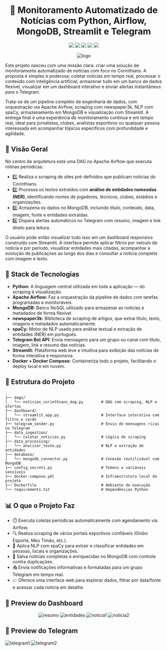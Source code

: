 <h1 align="center">📰 Monitoramento Automatizado de Notícias com Python, Airflow, MongoDB, Streamlit e Telegram</h1>
<p align="center">
  <img src="https://img.shields.io/badge/python-3.10-blue" />
  <img src="https://img.shields.io/badge/airflow-%23017CEE" />
  <img src="https://img.shields.io/badge/mongodb-%2347A248" />
  <img src="https://img.shields.io/badge/streamlit-%23FF4B4B" />
  <img src="https://img.shields.io/badge/telegram-%2326A5E4" />
</p>

<p align="center">
  <img src="https://github.com/user-attachments/assets/986020af-419b-476a-a6c7-5552bc694980" alt="logo" />
</p>

<p>
  Este projeto nasceu com uma missão clara: criar uma solução de monitoramento automatizado de notícias com foco no Corinthians.
  A proposta é simples e poderosa: coletar notícias em tempo real, processar o conteúdo com inteligência artificial, armazenar tudo em um banco de dados flexível, visualizar em um dashboard interativo e enviar alertas instantâneos para o Telegram.
</p>

<p>
  Trata-se de um pipeline completo de engenharia de dados, com orquestração via Apache Airflow, scraping com newspaper3k,
  NLP com spaCy, armazenamento em MongoDB e visualização com Streamlit. A entrega final é uma experiência de monitoramento contínua e em tempo real,
  ideal para jornalistas, clubes, analistas esportivos ou qualquer pessoa interessada em acompanhar tópicos específicos com profundidade e agilidade.
</p>

<h2>📌 Visão Geral</h2>
<p>
  No centro da arquitetura está uma DAG no Apache Airflow que executa rotinas periódicas:
</p>
<ul>
  <li>1️⃣ Realiza o scraping de sites pré-definidos que publicam notícias do Corinthians.</li>
  <li>2️⃣ Processa os textos extraídos com <strong>análise de entidades nomeadas (NER)</strong>, identificando nomes de jogadores, técnicos, clubes, estádios e organizações.</li>
  <li>3️⃣ Armazena os dados no MongoDB, incluindo título, conteúdo, data, imagem, fonte e entidades extraídas.</li>
  <li>4️⃣ Dispara alertas automáticos no Telegram com resumo, imagem e link direto para leitura.</li>
</ul>

<p>
  O usuário pode então visualizar tudo isso em um dashboard responsivo construído com Streamlit.
  A interface permite aplicar filtros por veículo de notícia e por período, visualizar entidades mais citadas,
  acompanhar a evolução de publicações ao longo dos dias e consultar a notícia completa com imagem e texto.
</p>

<h2>🧠 Stack de Tecnologias</h2>
<ul>
  <li><strong>Python:</strong> A linguagem central utilizada em toda a aplicação — do scraping à visualização.</li>
  <li><strong>Apache Airflow:</strong> Faz a orquestração da pipeline de dados com tarefas programadas e monitoráveis.</li>
  <li><strong>MongoDB:</strong> Banco NoSQL utilizado para armazenar as notícias e metadados de forma flexível.</li>
  <li><strong>newspaper3k:</strong> Biblioteca de scraping de artigos, que extrai título, texto, imagens e metadados automaticamente.</li>
  <li><strong>spaCy:</strong> Motor de NLP usado para análise textual e extração de entidades (NER) em português.</li>
  <li><strong>Telegram Bot API:</strong> Envia mensagens para um grupo ou canal com título, imagem, link e resumo das notícias.</li>
  <li><strong>Streamlit:</strong> Plataforma web leve e intuitiva para exibição das notícias de forma interativa e responsiva.</li>
  <li><strong>Docker + Docker Compose:</strong> Containeriza todo o projeto, facilitando o deploy local e em nuvem.</li>
</ul>

<h2>📂 Estrutura do Projeto</h2>
<pre><code>.
├── dags/
│   └── noticias_corinthians_dag.py        # DAG com scraping, NLP e alertas
├── dashboard/
│   └── streamlit_app.py                   # Interface interativa com filtro e cards
├── telegram_sender.py                     # Envio de mensagens ricas no Telegram
├── data_ingestion/
│   └── coletar_noticias.py                # Lógica de scraping
├── data_processing/
│   └── analisar_texto.py                  # NLP e extração de entidades
├── database/
│   └── mongodb_connector.py               # Conexão reutilizável com MongoDB
├── config_secrets.py                      # Tokens e variáveis sensíveis
├── docker-compose.yml                     # Infraestrutura local do projeto
├── Dockerfile                             # Ambiente de execução
└── requirements.txt                       # Dependências Python
</code></pre>

<h2>📊 O que o Projeto Faz</h2>
<ul>
  <li>⏱️ Executa coletas periódicas automaticamente com agendamento via Airflow.</li>
  <li>🔍 Realiza scraping de vários portais esportivos confiáveis (Globo Esporte, Meu Timão, etc.).</li>
  <li>🧠 Aplica NLP com spaCy para extrair e classificar entidades em pessoas, locais e organizações.</li>
  <li>💾 Salva notícias completas e enriquecidas no MongoDB com controle contra duplicações.</li>
  <li>📤 Envia notificações informativas e formatadas para um grupo Telegram em tempo real.</li>
  <li>📈 Oferece uma interface web para explorar dados, filtrar por data/fonte e acessar cada notícia em detalhe.</li>
</ul>

<h2>🎨 Preview do Dashboard</h2>
<p align="center">
  <img src="https://github.com/user-attachments/assets/f4d4a5f3-69f7-4d2a-8d0f-a268e1d7a6d0" alt="resumo" />
  <img src="https://github.com/user-attachments/assets/9a840145-0ee5-4dbb-8c3e-09fe1a37d05e" alt="entidades" />
  <img src="https://github.com/user-attachments/assets/5b7a4a34-a956-4e65-938f-e60aff3a30ea" alt="noticia1" />
  <img src="https://github.com/user-attachments/assets/6bdc34c8-3b81-4614-9f08-efe0d9b379e1" alt="noticia2" />
</p>

<h2>🔔 Preview do Telegram </h2>
<img src="https://github.com/user-attachments/assets/1f49afca-b3a5-4c65-8b33-e837b311043c" alt="telegram1" />
<img src="https://github.com/user-attachments/assets/eef1676b-8445-4579-92fe-665eb3dbba0a" alt="telegram2" />
